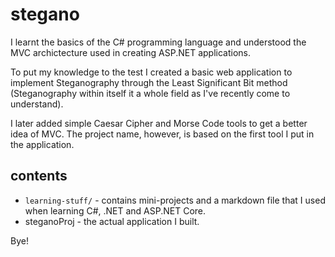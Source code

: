 # stegano

I learnt the basics of the C# programming language and understood the MVC archictecture used in creating ASP.NET applications.

To put my knowledge to the test I created a basic web application to implement Steganography through the Least Significant Bit method (Steganography within itself it a whole field as I've recently come to understand).

I later added simple Caesar Cipher and Morse Code tools to get a better idea of MVC. 
The project name, however, is based on the first tool I put in the application.

## contents

- `learning-stuff/` - contains mini-projects and a markdown file that I used when learning C#, .NET and ASP.NET Core.
- steganoProj - the actual application I built.

Bye!
